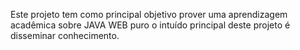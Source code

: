 Este projeto tem como principal objetivo prover uma aprendizagem acadêmica sobre JAVA WEB puro o intuído principal deste projeto é disseminar conhecimento.